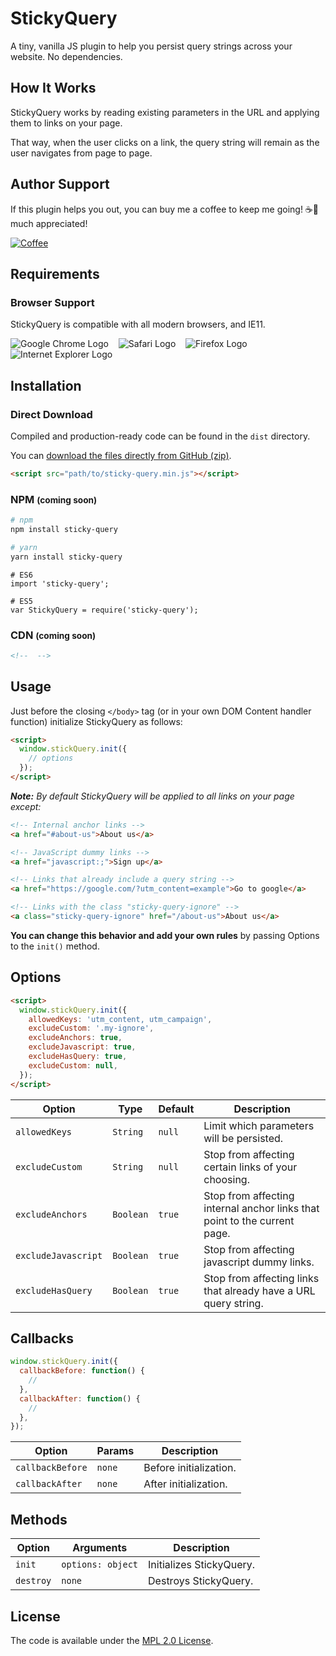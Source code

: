 # StickyQuery

A tiny, vanilla JS plugin to help you persist query strings across your website. No dependencies.

## How It Works

StickyQuery works by reading existing parameters in the URL and applying them to links on your page.

That way, when the user clicks on a link, the query string will remain as the user navigates from page to page.

## Author Support

If this plugin helps you out, you can buy me a coffee to keep me going! ☕🙂 much appreciated!

[![Coffee][buy-me-a-coffee-logo]](https://buymeacoff.ee/interactiveRob)

## Requirements

### Browser Support

StickyQuery is compatible with all modern browsers, and IE11. <br/>

![Google Chrome Logo][google-chrome-logo]&nbsp;&nbsp;&nbsp;
![Safari Logo][safari-logo]&nbsp;&nbsp;&nbsp;
![Firefox Logo][firefox-logo]&nbsp;&nbsp;&nbsp;
![Internet Explorer Logo][internet-explorer-logo]&nbsp;&nbsp;&nbsp;

## Installation

### Direct Download

Compiled and production-ready code can be found in the `dist` directory.

You can [download the files directly from GitHub (zip)][repo-master-zip].

```html
<script src="path/to/sticky-query.min.js"></script>
```

### NPM <small>(coming soon)</small>

```bash
# npm
npm install sticky-query

# yarn
yarn install sticky-query
```

```javscript
# ES6
import 'sticky-query';

# ES5
var StickyQuery = require('sticky-query');
```

### CDN <small>(coming soon)</small>

```html
<!--  -->
```

## Usage

Just before the closing `</body>` tag (or in your own DOM Content handler function) initialize StickyQuery as follows:

```html
<script>
  window.stickQuery.init({
    // options
  });
</script>
```

**_Note:_** _By default StickyQuery will be applied to all links on your page except:_

```html
<!-- Internal anchor links -->
<a href="#about-us">About us</a>

<!-- JavaScript dummy links -->
<a href="javascript:;">Sign up</a>

<!-- Links that already include a query string -->
<a href="https://google.com/?utm_content=example">Go to google</a>

<!-- Links with the class "sticky-query-ignore" -->
<a class="sticky-query-ignore" href="/about-us">About us</a>
```

**You can change this behavior and add your own rules** by passing Options to the `init()` method.

## Options

```html
<script>
  window.stickQuery.init({
    allowedKeys: 'utm_content, utm_campaign',
    excludeCustom: '.my-ignore',
    excludeAnchors: true,
    excludeJavascript: true,
    excludeHasQuery: true,
    excludeCustom: null,
  });
</script>
```

| Option              | Type      | Default | Description                                                               |
| ------------------- | --------- | ------- | ------------------------------------------------------------------------- |
| `allowedKeys`       | `String`  | `null`  | Limit which parameters will be persisted.                                 |
| `excludeCustom`     | `String`  | `null`  | Stop from affecting certain links of your choosing.                       |
| `excludeAnchors`    | `Boolean` | `true`  | Stop from affecting internal anchor links that point to the current page. |
| `excludeJavascript` | `Boolean` | `true`  | Stop from affecting javascript dummy links.                               |
| `excludeHasQuery`   | `Boolean` | `true`  | Stop from affecting links that already have a URL query string.           |

## Callbacks

```javascript
window.stickQuery.init({
  callbackBefore: function() {
    //
  },
  callbackAfter: function() {
    //
  },
});
```

| Option           | Params | Description            |
| ---------------- | ------ | ---------------------- |
| `callbackBefore` | `none` | Before initialization. |
| `callbackAfter`  | `none` | After initialization.  |

## Methods

| Option    | Arguments         | Description              |
| --------- | ----------------- | ------------------------ |
| `init`    | `options: object` | Initializes StickyQuery. |
| `destroy` | `none`            | Destroys StickyQuery.    |

## License

The code is available under the [MPL 2.0 License](LICENSE.md).

[google-chrome-logo]: https://cdnjs.cloudflare.com/ajax/libs/browser-logos/58.1.3/chrome/chrome_32x32.png
[safari-logo]: https://cdnjs.cloudflare.com/ajax/libs/browser-logos/58.1.3/safari/safari_32x32.png
[firefox-logo]: https://cdnjs.cloudflare.com/ajax/libs/browser-logos/58.1.3/firefox/firefox_32x32.png
[internet-explorer-logo]: https://cdnjs.cloudflare.com/ajax/libs/browser-logos/58.1.3/archive/internet-explorer_9-11/internet-explorer_9-11_32x32.png
[buy-me-a-coffee-logo]: https://www.buymeacoffee.com/assets/img/custom_images/orange_img.png
[repo-master-zip]: https://github.com/interactiveRob/sticky-query/archive/master.zip
